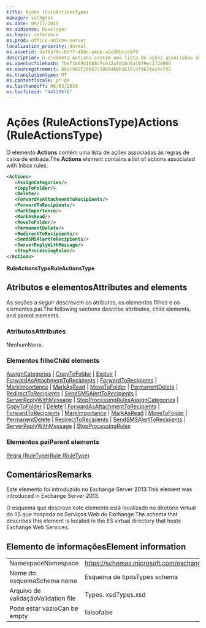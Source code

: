 ```yaml
---
title: Ações (RuleActionsType)
manager: sethgros
ms.date: 09/17/2015
ms.audience: Developer
ms.topic: reference
ms.prod: office-online-server
localization_priority: Normal
ms.assetid: 2afba70c-65f7-458c-a4e6-a2cd9bccc0f9
description: O elemento Actions contém uma lista de ações associadas às regras de caixa de entrada.
ms.openlocfilehash: fbef3b69b1688d7c612af018d6a19f9ec1728066
ms.sourcegitcommit: 88ec988f2bb67c1866d06b361615f3674a24e795
ms.translationtype: MT
ms.contentlocale: pt-BR
ms.lasthandoff: 06/03/2020
ms.locfileid: "44529676"
---
```

# <a name="actions-ruleactionstype"></a><span data-ttu-id="0bd27-103">Ações (RuleActionsType)</span><span class="sxs-lookup"><span data-stu-id="0bd27-103">Actions (RuleActionsType)</span></span>

<span data-ttu-id="0bd27-104">O elemento **Actions** contém uma lista de ações associadas às regras de caixa de entrada.</span><span class="sxs-lookup"><span data-stu-id="0bd27-104">The **Actions** element contains a list of actions associated with Inbox rules.</span></span> 
  
```XML
<Actions>
   <AssignCategories/>
   <CopyToFolder/>
   <Delete/>
   <ForwardAsAttachmentToRecipients/>
   <ForwardToRecipients/>
   <MarkImportance/>
   <MarkAsRead/>
   <MoveToFolder/>
   <PermanentDelete/>
   <RedirectToRecipients/>
   <SendSMSAlertToRecipients/>
   <ServerReplyWithMessage/>
   <StopProcessingRules/>
</Actions>
```

 <span data-ttu-id="0bd27-105">**RuleActionsType**</span><span class="sxs-lookup"><span data-stu-id="0bd27-105">**RuleActionsType**</span></span>
## <a name="attributes-and-elements"></a><span data-ttu-id="0bd27-106">Atributos e elementos</span><span class="sxs-lookup"><span data-stu-id="0bd27-106">Attributes and elements</span></span>

<span data-ttu-id="0bd27-107">As seções a seguir descrevem os atributos, os elementos filhos e os elementos pai.</span><span class="sxs-lookup"><span data-stu-id="0bd27-107">The following sections describe attributes, child elements, and parent elements.</span></span>
  
### <a name="attributes"></a><span data-ttu-id="0bd27-108">Atributos</span><span class="sxs-lookup"><span data-stu-id="0bd27-108">Attributes</span></span>

<span data-ttu-id="0bd27-109">Nenhum</span><span class="sxs-lookup"><span data-stu-id="0bd27-109">None.</span></span>
  
### <a name="child-elements"></a><span data-ttu-id="0bd27-110">Elementos filho</span><span class="sxs-lookup"><span data-stu-id="0bd27-110">Child elements</span></span>

<span data-ttu-id="0bd27-111">[AssignCategories](assigncategories.md)  |  [CopyToFolder](copytofolder.md)  |  [Excluir](delete.md)  |  [ForwardAsAttachmentToRecipients](forwardasattachmenttorecipients.md)  |  [ForwardToRecipients](forwardtorecipients.md)  |  [MarkImportance](markimportance.md)  |  [MarkAsRead](markasread.md)  |  [MoveToFolder](movetofolder.md)  |  [PermanentDelete](permanentdelete.md)  |  [RedirectToRecipients](redirecttorecipients.md)  |  [SendSMSAlertToRecipients](sendsmsalerttorecipients.md)  |  [ServerReplyWithMessage](serverreplywithmessage.md)  |  [StopProcessingRules](stopprocessingrules.md)</span><span class="sxs-lookup"><span data-stu-id="0bd27-111">[AssignCategories](assigncategories.md) | [CopyToFolder](copytofolder.md) | [Delete](delete.md) | [ForwardAsAttachmentToRecipients](forwardasattachmenttorecipients.md) | [ForwardToRecipients](forwardtorecipients.md) | [MarkImportance](markimportance.md) | [MarkAsRead](markasread.md) | [MoveToFolder](movetofolder.md) | [PermanentDelete](permanentdelete.md) | [RedirectToRecipients](redirecttorecipients.md) | [SendSMSAlertToRecipients](sendsmsalerttorecipients.md) | [ServerReplyWithMessage](serverreplywithmessage.md) | [StopProcessingRules](stopprocessingrules.md)</span></span>
  
### <a name="parent-elements"></a><span data-ttu-id="0bd27-112">Elementos pai</span><span class="sxs-lookup"><span data-stu-id="0bd27-112">Parent elements</span></span>

[<span data-ttu-id="0bd27-113">Regra (RuleType)</span><span class="sxs-lookup"><span data-stu-id="0bd27-113">Rule (RuleType)</span></span>](rule-ruletype.md)
  
## <a name="remarks"></a><span data-ttu-id="0bd27-114">Comentários</span><span class="sxs-lookup"><span data-stu-id="0bd27-114">Remarks</span></span>

<span data-ttu-id="0bd27-115">Este elemento foi introduzido no Exchange Server 2013.</span><span class="sxs-lookup"><span data-stu-id="0bd27-115">This element was introduced in Exchange Server 2013.</span></span>
  
<span data-ttu-id="0bd27-116">O esquema que descreve este elemento está localizado no diretório virtual do IIS que hospeda os Serviços Web do Exchange.</span><span class="sxs-lookup"><span data-stu-id="0bd27-116">The schema that describes this element is located in the IIS virtual directory that hosts Exchange Web Services.</span></span>
  
## <a name="element-information"></a><span data-ttu-id="0bd27-117">Elemento de informações</span><span class="sxs-lookup"><span data-stu-id="0bd27-117">Element information</span></span>

|||
|:-----|:-----|
|<span data-ttu-id="0bd27-118">Namespace</span><span class="sxs-lookup"><span data-stu-id="0bd27-118">Namespace</span></span>  <br/> |https://schemas.microsoft.com/exchange/services/2006/types  <br/> |
|<span data-ttu-id="0bd27-119">Nome do esquema</span><span class="sxs-lookup"><span data-stu-id="0bd27-119">Schema name</span></span>  <br/> |<span data-ttu-id="0bd27-120">Esquema de tipos</span><span class="sxs-lookup"><span data-stu-id="0bd27-120">Types schema</span></span>  <br/> |
|<span data-ttu-id="0bd27-121">Arquivo de validação</span><span class="sxs-lookup"><span data-stu-id="0bd27-121">Validation file</span></span>  <br/> |<span data-ttu-id="0bd27-122">Types. xsd</span><span class="sxs-lookup"><span data-stu-id="0bd27-122">Types.xsd</span></span>  <br/> |
|<span data-ttu-id="0bd27-123">Pode estar vazio</span><span class="sxs-lookup"><span data-stu-id="0bd27-123">Can be empty</span></span>  <br/> |<span data-ttu-id="0bd27-124">falso</span><span class="sxs-lookup"><span data-stu-id="0bd27-124">false</span></span>  <br/> |
   

